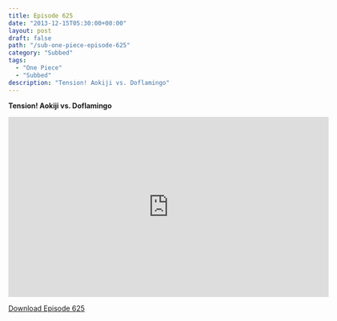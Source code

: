 ```yaml
---
title: Episode 625
date: "2013-12-15T05:30:00+00:00"
layout: post
draft: false
path: "/sub-one-piece-episode-625"
category: "Subbed"
tags:
  - "One Piece"
  - "Subbed"
description: "Tension! Aokiji vs. Doflamingo"
---
```


**Tension! Aokiji vs. Doflamingo**

<iframe width="640" height="360" src="https://www.rapidvideo.com/e/G6FRPFXN8K" frameborder="0" marginwidth=0 marginheight=0 scrolling=no allowfullscreen></iframe>

<a href="http://ouo.io/qs/eCodkFEQ?s=https://rapidvid.to/d/https://www.rapidvideo.com/e/G6FRPFXN8K">Download Episode 625</a>
